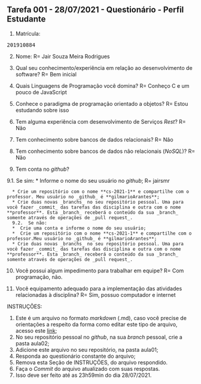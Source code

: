 ## Tarefa 001 - 28/07/2021 - Questionário - Perfil Estudante

1. Matrícula: 
<pre>201910884</pre>

2. Nome: 
R= Jair Souza Meira Rodrigues

3. Qual seu conhecimento/experiência em relação ao desenvolvimento de software? 
R= Bem inicial

4. Quais Linguagens de Programação você domina? 
R= Conheço C e um pouco de JavaScript

5. Conhece o paradigma de programação orientado a objetos?
R= Estou estudando sobre isso 

6. Tem alguma experiência com desenvolvimento de Serviços _Rest_?
R= Não

7. Tem conhecimento sobre bancos de dados relacionais?
R= Não

8. Tem conhecimento sobre bancos de dados não relacionais (_NoSQL_)?
R= Não

9. Tem conta no _github_?

  9.1.  Se sim:
      * Informe o nome do seu usuário no _github_;
	R= jairsmr

      * Crie um repositório com o nome **cs-2021-1** e compartilhe com o professor. Meu usuário no _github_ é **gilmarioArantes**;
      * Crie duas novas _branchs_ no seu repositório pessoal. Uma para você fazer _commit_ das tarefas das disciplina e outra com o nome **professor**. Esta _branch_ receberá o conteúdo da sua _branch_ somente através de operações de _pull request_.
      9.2.  Se não:
      *  Crie uma conta e informe o nome do seu usuário;
      *  Crie um repositório com o nome **cs-2021-1** e compartilhe com o professor.Meu usuário no _github_ é **gilmarioArantes**;
      * Crie duas novas _branchs_ no seu repositório pessoal. Uma para você fazer _commit_ das tarefas das disciplina e outra com o nome **professor**. Esta _branch_ receberá o conteúdo da sua _branch_ somente através de operações de _pull request_.
10. Você possui algum impedimento para trabalhar em equipe?
R= Com programação, não.

11. Você equipamento adequado para a implementação das atividades relacionadas à disciplina?
R= Sim, possuo computador e internet

INSTRUÇÕES:
1. Este é um arquivo no formato _markdown_ (.md), caso você precise de orientações a respeito da forma como editar este tipo de arquivo, acesso este [link](https://guides.github.com/features/mastering-markdown/);
2. No seu repositório pessoal no _github_, na sua _branch_ pessoal, crie a pasta aula02;
3. Adicione este arquivo no seu repositório, na pasta aula01;
4. Responda ao questionário constante do arquivo;
5. Remova esta Seção de INSTRUÇÕES, do arquivo respondido.
6. Faça o _Commit_ do arquivo atualizado com suas respostas.
7. Isso deve ser feito até as 23h59min do dia 28/07/2021.
